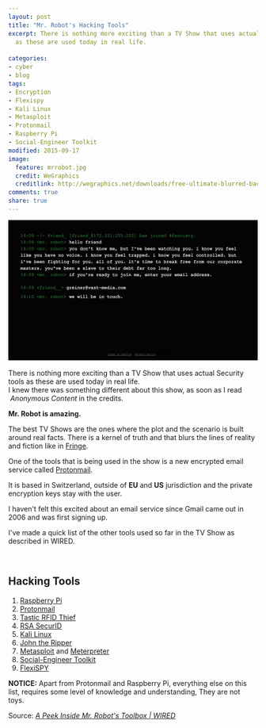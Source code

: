 ```yaml
---
layout: post
title: "Mr. Robot's Hacking Tools"
excerpt: There is nothing more exciting than a TV Show that uses actual Security tools
  as these are used today in real life.

categories:
- cyber
- blog
tags:
- Encryption
- Flexispy
- Kali Linux
- Metasploit
- Protonmail
- Raspberry Pi
- Social-Engineer Toolkit
modified: 2015-09-17
image:
  feature: mrrobot.jpg
  credit: WeGraphics
  creditlink: http://wegraphics.net/downloads/free-ultimate-blurred-background-pack/
comments: true
share: true
---
```




<p><img src="/images/mrrobot.jpg" alt="" /></p>
<p>There is nothing more exciting than a TV Show that uses actual Security tools as these are used today in real life.<br />
I knew there was something different about this show, as soon as I read  <em>Anonymous Content </em>in the credits.</p>
<p><strong>Mr. Robot is amazing.</strong></p>
<p>The best TV Shows are the ones where the plot and the scenario is built around real facts. There is a kernel of truth and that blurs the lines of reality and fiction like in <a href="https://en.wikipedia.org/wiki/Fringe_(TV_series)">Fringe</a>.</p>
<p>One of the tools that is being used in the show is a new encrypted email service called <a href="https://protonmail.ch/">Protonmail</a>.</p>
<p>It is based in Switzerland, outside of <strong>EU</strong> and <strong>US</strong> jurisdiction and the private encryption keys stay with the user.</p>
<p>I haven't felt this excited about an email service since Gmail came out in 2006 and was first signing up.</p>
<p>I've made a quick list of the other tools used so far in the TV Show as described in WIRED.</p>
<p>&nbsp;</p>
<h2>Hacking Tools</h2>
<ol>
<li><a href="https://www.raspberrypi.org/">Raspberry Pi</a></li>
<li><a href="https://protonmail.ch/">Protonmail</a></li>
<li><a href="http://www.bishopfox.com/resources/tools/rfid-hacking/attack-tools/">Tastic RFID Thief</a></li>
<li><a href="http://www.emc.com/security/rsa-securid/index.htm">RSA SecurID</a></li>
<li><a href="https://www.kali.org/">Kali Linux</a></li>
<li><a href="http://www.openwall.com/john/">John the Ripper</a></li>
<li><a href="http://www.rapid7.com/products/metasploit/index.jsp">Metasploit</a> and <a href="https://www.offensive-security.com/metasploit-unleashed/about-meterpreter/">Meterpreter</a></li>
<li><a href="https://www.trustedsec.com/social-engineer-toolkit/">Social-Engineer Toolkit</a></li>
<li><a href="http://www.flexispy.com/">FlexiSPY</a></li>
</ol>
<p><strong>NOTICE:</strong> Apart from Protonmail and Raspberry Pi, everything else on this list, requires some level of knowledge and understanding, They are not toys.</p>
<p>Source: <em><a href="http://www.wired.com/2015/08/peek-inside-mr-robots-toolbox/">A Peek Inside Mr. Robot's Toolbox | WIRED</a></em></p>
